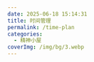 ```yaml
---
date: 2025-06-18 15:14:31
title: 时间管理
permalink: /time-plan
categories:
  - 精神小屋
coverImg: /img/bg/3.webp
---
```

